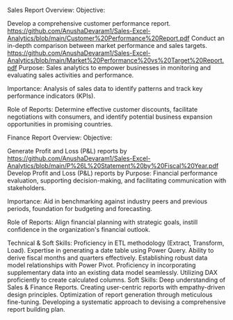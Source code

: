 Sales Report Overview:
Objective:

Develop a comprehensive customer performance report.
https://github.com/AnushaDevaram1/Sales-Excel-Analytics/blob/main/Customer%20Performance%20Report.pdf
Conduct an in-depth comparison between market performance and sales targets.
https://github.com/AnushaDevaram1/Sales-Excel-Analytics/blob/main/Market%20Performance%20vs%20Target%20Report.pdf
Purpose: Sales analytics to empower businesses in monitoring and evaluating sales activities and performance.

Importance: Analysis of sales data to identify patterns and track key performance indicators (KPIs).

Role of Reports: Determine effective customer discounts, facilitate negotiations with consumers, and identify potential business expansion opportunities in promising countries.

Finance Report Overview:
Objective:

Generate Profit and Loss (P&L) reports by
https://github.com/AnushaDevaram1/Sales-Excel-Analytics/blob/main/P%26L%20Statement%20by%20Fiscal%20Year.pdf
Develop Profit and Loss (P&L) reports by
Purpose: Financial performance evaluation, supporting decision-making, and facilitating communication with stakeholders.

Importance: Aid in benchmarking against industry peers and previous periods, foundation for budgeting and forecasting.

Role of Reports: Align financial planning with strategic goals, instill confidence in the organization's financial outlook.

Technical & Soft Skills:
 Proficiency in ETL methodology (Extract, Transform, Load).
 Expertise in generating a date table using Power Query.
 Ability to derive fiscal months and quarters effectively.
 Establishing robust data model relationships with Power Pivot.
 Proficiency in incorporating supplementary data into an existing data model seamlessly.
 Utilizing DAX proficiently to create calculated columns.
Soft Skills:
 Deep understanding of Sales & Finance Reports.
 Creating user-centric reports with empathy-driven design principles.
 Optimization of report generation through meticulous fine-tuning.
 Developing a systematic approach to devising a comprehensive report building plan.
